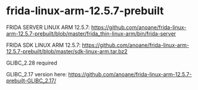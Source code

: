 # frida-linux-arm-12.5.7-prebuilt
FRIDA SERVER LINUX ARM 12.5.7: https://github.com/anoane/frida-linux-arm-12.5.7-prebuilt/blob/master/frida_thin-linux-arm/bin/frida-server

FRIDA SDK LINUX ARM 12.5.7: https://github.com/anoane/frida-linux-arm-12.5.7-prebuilt/blob/master/sdk-linux-arm.tar.bz2

GLIBC_2.28 required

GLIBC_2.17 version here: https://github.com/anoane/frida-linux-arm-12.5.7-prebuilt-GLIBC_2.17/
